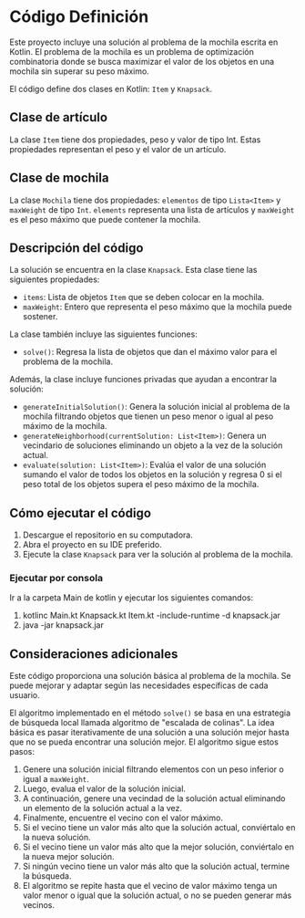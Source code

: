 # Código Definición
Este proyecto incluye una solución al problema de la mochila escrita en Kotlin. El problema de la mochila es un problema de optimización combinatoria donde se busca maximizar el valor de los objetos en una mochila sin superar su peso máximo.

El código define dos clases en Kotlin: `Item` y `Knapsack`.

## Clase de artículo
La clase `Item` tiene dos propiedades, peso y valor de tipo Int. Estas propiedades representan el peso y el valor de un artículo.

## Clase de mochila
La clase `Mochila` tiene dos propiedades: `elementos` de tipo `Lista<Item>` y `maxWeight` de tipo `Int`. `elements` representa una lista de artículos y `maxWeight` es el peso máximo que puede contener la mochila.

## Descripción del código

La solución se encuentra en la clase `Knapsack`. Esta clase tiene las siguientes propiedades:

- `items`: Lista de objetos `Item` que se deben colocar en la mochila.
- `maxWeight`: Entero que representa el peso máximo que la mochila puede sostener.

La clase también incluye las siguientes funciones:

- `solve()`: Regresa la lista de objetos que dan el máximo valor para el problema de la mochila.

Además, la clase incluye funciones privadas que ayudan a encontrar la solución:

- `generateInitialSolution()`: Genera la solución inicial al problema de la mochila filtrando objetos que tienen un peso menor o igual al peso máximo de la mochila.
- `generateNeighborhood(currentSolution: List<Item>)`: Genera un vecindario de soluciones eliminando un objeto a la vez de la solución actual.
- `evaluate(solution: List<Item>)`: Evalúa el valor de una solución sumando el valor de todos los objetos en la solución y regresa 0 si el peso total de los objetos supera el peso máximo de la mochila.

## Cómo ejecutar el código

1. Descargue el repositorio en su computadora.
2. Abra el proyecto en su IDE preferido.
3. Ejecute la clase `Knapsack` para ver la solución al problema de la mochila.
### Ejecutar por consola
Ir a la carpeta Main de kotlin y ejecutar los siguientes comandos:
1. kotlinc Main.kt Knapsack.kt Item.kt -include-runtime -d knapsack.jar
2. java -jar knapsack.jar

## Consideraciones adicionales

Este código proporciona una solución básica al problema de la mochila. Se puede mejorar y adaptar según las necesidades específicas de cada usuario.

El algoritmo implementado en el método `solve()` se basa en una estrategia de búsqueda local llamada algoritmo de "escalada de colinas". La idea básica es pasar iterativamente de una solución a una solución mejor hasta que no se pueda encontrar una solución mejor. El algoritmo sigue estos pasos:

1. Genere una solución inicial filtrando elementos con un peso inferior o igual a `maxWeight`.
2. Luego, evalua el valor de la solución inicial.
3. A continuación, genere una vecindad de la solución actual eliminando un elemento de la solución actual a la vez.
4. Finalmente, encuentre el vecino con el valor máximo.
5. Si el vecino tiene un valor más alto que la solución actual, conviértalo en la nueva solución.
6. Si el vecino tiene un valor más alto que la mejor solución, conviértalo en la nueva mejor solución.
7. Si ningún vecino tiene un valor más alto que la solución actual, termine la búsqueda.
8. El algoritmo se repite hasta que el vecino de valor máximo tenga un valor menor o igual que la solución actual, o no se pueden generar más vecinos.

